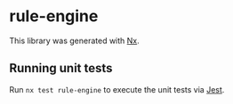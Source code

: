 # rule-engine

This library was generated with [Nx](https://nx.dev).

## Running unit tests

Run `nx test rule-engine` to execute the unit tests via [Jest](https://jestjs.io).
